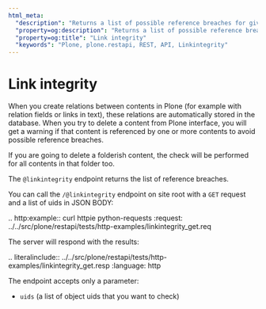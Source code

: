 ```yaml
---
html_meta:
  "description": "Returns a list of possible reference breaches for given objects."
  "property=og:description": "Returns a list of possible reference breaches for given objects."
  "property=og:title": "Link integrity"
  "keywords": "Plone, plone.restapi, REST, API, Linkintegrity"
---
```


# Link integrity

When you create relations between contents in Plone (for example with relation fields or links in text), these relations are automatically stored in the database.
When you try to delete a content from Plone interface, you will get a warning if that content is referenced by one or more contents to avoid possible reference breaches.

If you are going to delete a folderish content, the check will be performed for all contents in that folder too.

The `@linkintegrity` endpoint returns the list of reference breaches.

You can call the `/@linkintegrity` endpoint on site root with a `GET` request and a list of uids in JSON BODY:

..  http:example:: curl httpie python-requests
    :request: ../../src/plone/restapi/tests/http-examples/linkintegrity_get.req

The server will respond with the results:

.. literalinclude:: ../../src/plone/restapi/tests/http-examples/linkintegrity_get.resp
   :language: http

The endpoint accepts only a parameter:

  - ``uids`` (a list of object uids that you want to check)
